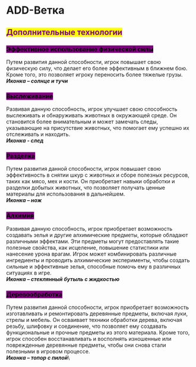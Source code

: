 # ADD-Ветка

## <mark style="color:purple;">Дополнительные технологии</mark>

### <mark style="background-color:purple;">Эффективное использование физической силы</mark>&#x20;

Путем развития данной способности, игрок повышает свою физическую силу, что делает его более эффективным в ближнем бою. Кроме того, это позволяет игроку переносить более тяжелые грузы.\
_**Иконка – солнце и тучи**_

### <mark style="background-color:purple;">Выслеживание</mark>

Развивая данную способность, игрок улучшает свою способность выслеживать и обнаруживать животных в окружающей среде. Он становится более внимательным и может замечать следы, указывающие на присутствие животных, что помогает ему успешно их отслеживать и находить.\
_**Иконка - след**_

### <mark style="background-color:purple;">Разделка</mark>

Путем развития данной способности, игрок повышает свою эффективность в снятии шкур с животных и сборе полезных ресурсов, таких как мясо, мех и кости. Он приобретает навыки обработки и разделки добытых животных, что позволяет получать ценные материалы для использования в дальнейшем.\
_**Иконка – нож**_

### <mark style="background-color:purple;">Алхимия</mark>

Развивая данную способность, игрок приобретает возможность создавать зелья и другие алхимические предметы, которые обладают различными эффектами. Эти предметы могут предоставлять такие полезные свойства, как исцеление, повышение статистики или нанесение урона врагам. Игрок может комбинировать различные ингредиенты и проводить алхимические эксперименты, чтобы создать сильные и эффективные зелья, способные помочь ему в различных ситуациях в игре.\
_**Иконка  – стеклянный бутыль с жидкостью**_

### <mark style="background-color:purple;">Деревообработка</mark>

Путем развития данной способности, игрок приобретает возможность изготавливать и ремонтировать деревянные предметы, включая луки, стрелы и мебель. Он осваивает техники обработки дерева, включая резьбу, шлифовку и соединение, что позволяет ему создавать функциональные и прочные предметы из этого материала. Кроме того, игрок способен восстанавливать и восполнять изношенные или поврежденные деревянные предметы, чтобы они снова стали полезными в игровом процессе.\
_**Иконка – топор с пилой**_\
